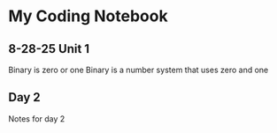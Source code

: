 # My Coding Notebook

## 8-28-25 Unit 1 
Binary is zero or one
Binary is a number system that uses zero and one 

## Day 2
Notes for day 2
